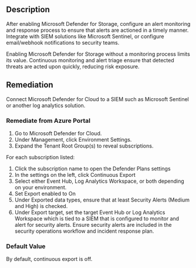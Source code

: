 ## Description

After enabling Microsoft Defender for Storage, configure an alert monitoring and response process to ensure that alerts are actioned in a timely manner. Integrate with SIEM solutions like Microsoft Sentinel, or configure email/webhook notifications to security teams.

Enabling Microsoft Defender for Storage without a monitoring process limits its value. Continuous monitoring and alert triage ensure that detected threats are acted upon quickly, reducing risk exposure.

## Remediation

Connect Microsoft Defender for Cloud to a SIEM such as Microsoft Sentinel or another log analytics solution.

### Remediate from Azure Portal

1. Go to Microsoft Defender for Cloud.
2. Under Management, click Environment Settings.
3. Expand the Tenant Root Group(s) to reveal subscriptions.

For each subscription listed:
1. Click the subscription name to open the Defender Plans settings
2. In the settings on the left, click Continuous Export
3. Select either Event Hub, Log Analytics Workspace, or both depending on your environment.
4. Set Export enabled to On
5. Under Exported data types, ensure that at least Security Alerts (Medium
and High) is checked.
6. Under Export target, set the target Event Hub or Log Analytics Workspace which is tied to a SIEM that is configured to monitor and alert for security alerts. Ensure security alerts are included in the security operations workflow and incident response plan.

### Default Value

By default, continuous export is off.
